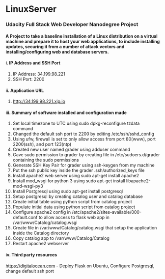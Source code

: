 # LinuxServer
### Udacity Full Stack Web Developer Nanodegree Project

#### A Project to take a baseline installation of a Linux distribution on a virtual machine and prepare it to host your web applications, to include installing updates, securing it from a number of attack vectors and installing/configuring web and database servers.

#### i. IP Address and SSH Port
1. IP Address: 34.199.98.221
2. SSH Port: 2200

#### ii. Application URL
1. http://34.199.98.221.xip.io

#### iii. Summary of software installed and configuration made
1. Set local timezone to UTC using sudo dpkg-reconfigure tzdata command
2. Changed the default ssh port to 2200 by editing /etc/ssh/sshd_config
3. Using ufw, firewall is set to only allow access from port 80(www), port 2200(ssh), and port 123(ntp)
4. Created new user named grader using adduser command
5. Gave sudo permission to grader by creating file in /etc/sudoers.d/grader containing the sudo permissions
6. Generate SSH Key Pair for grader using ssh-keygen from my machine
7. Put the ssh public key inside the grader .ssh/authorized_keys file
8. Install apache2 web server using sudo apt-get install apache2
9. Install mod_wsgi for python 3 using sudo apt-get install libapache2-mod-wsgi-py3
10. Install Postgresql using sudo apt-get install postgresql
11. Setup postgresql by creating catalog user and catalog database
12. Create initial table using python script from catalog project
13. Populate initial data using python script from catalog project
12. Configure apache2 config in /etc/apache2/sites-available/000-default.conf to allow access to flask web app in /var/www/Catalog/catalog.wsgi
13. Create file in /var/www/Catalog/catalog.wsgi that setup the application inside the Catalog directory
14. Copy catalog app to /var/www/Catalog/Catalog
15. Restart apache2 webserver

#### iv. Third party resources
https://digitalocean.com - Deploy Flask on Ubuntu, Configure Postgresql, change default ssh port